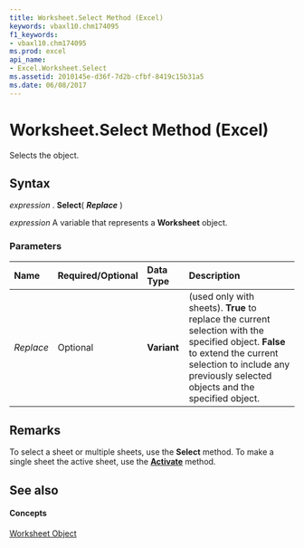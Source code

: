 ```yaml
---
title: Worksheet.Select Method (Excel)
keywords: vbaxl10.chm174095
f1_keywords:
- vbaxl10.chm174095
ms.prod: excel
api_name:
- Excel.Worksheet.Select
ms.assetid: 2010145e-d36f-7d2b-cfbf-8419c15b31a5
ms.date: 06/08/2017
---
```



# Worksheet.Select Method (Excel)

Selects the object.


## Syntax

 _expression_ . **Select**( **_Replace_** )

 _expression_ A variable that represents a **Worksheet** object.


### Parameters



|**Name**|**Required/Optional**|**Data Type**|**Description**|
|:-----|:-----|:-----|:-----|
| _Replace_|Optional| **Variant**| (used only with sheets). **True** to replace the current selection with the specified object. **False** to extend the current selection to include any previously selected objects and the specified object.|

## Remarks

To select a sheet or multiple sheets, use the  **Select** method. To make a single sheet the active sheet, use the **[Activate](Excel.Worksheet.Activate(method).md)** method.


## See also


#### Concepts


[Worksheet Object](Excel.Worksheet.md)

